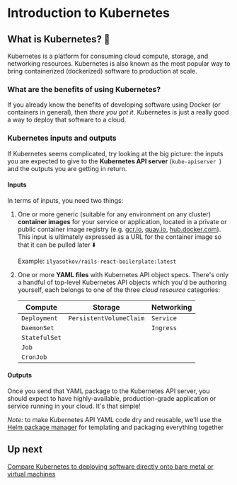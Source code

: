 # Introduction to Kubernetes

## What is Kubernetes? 🤔

Kubernetes is a platform for consuming cloud compute, storage, and networking resources. Kubernetes is also known as the most popular way to bring containerized (dockerized) software to production at scale.

### What are the benefits of using Kubernetes?

If you already know the benefits of developing software using Docker (or containers in general), then *there you got it*. Kubernetes is just a really good a way to deploy that software to a cloud.

### Kubernetes inputs and outputs

If Kubernetes seems complicated, try looking at the big picture: the inputs you are expected to give to the **Kubernetes API server** (`kube-apiserver
`) and the outputs you are getting in return.

#### Inputs

In terms of inputs, you need two things:

1. One or more generic (suitable for any environment on any cluster) **container images** for your service or application, located in a private or public container image registry (e.g. [gcr.io](https://gcr.io/), [quay.io](/), [hub.docker.com](/)). This input is ultimately expressed as a URL for the container image so that it can be pulled later ⬇️

    Example: `ilyasotkov/rails-react-boilerplate:latest`

2. One or more **YAML files** with Kubernetes API object specs. There's only a handful of top-level Kubernetes API objects which you'd be authoring yourself, each belongs to one of the three *cloud resource* categories:

    | Compute | Storage | Networking |
    | --- | --- | --- |
    | `Deployment` | `PersistentVolumeClaim` | `Service` |
    | `DaemonSet` | | `Ingress` |
    | `StatefulSet` | | |
    | `Job` | | |
    | `CronJob` | | |

#### Outputs

Once you send that YAML package to the Kubernetes API server, you should expect to have highly-available, production-grade application or service running in your cloud. It's that simple!

*Note:* to make Kubernetes API YAML code dry and reusable, we'll use the [Helm package manager](https://helm.sh) for templating and packaging everything together

## Up next

[Compare Kubernetes to deploying software directly onto bare metal or virtual machines](/labs/intro/kubernetes-compare.md)
